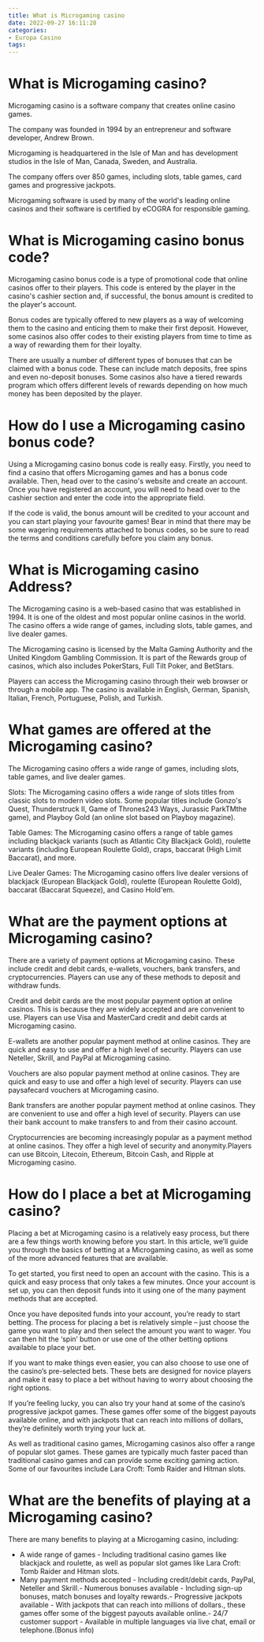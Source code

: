 ```yaml
---
title: What is Microgaming casino
date: 2022-09-27 16:11:28
categories:
- Europa Casino
tags:
---
```



#  What is Microgaming casino?

Microgaming casino is a software company that creates online casino games.

The company was founded in 1994 by an entrepreneur and software developer, Andrew Brown.

Microgaming is headquartered in the Isle of Man and has development studios in the Isle of Man, Canada, Sweden, and Australia.

The company offers over 850 games, including slots, table games, card games and progressive jackpots.

Microgaming software is used by many of the world's leading online casinos and their software is certified by eCOGRA for responsible gaming.

#  What is Microgaming casino bonus code?

Microgaming casino bonus code is a type of promotional code that online casinos offer to their players. This code is entered by the player in the casino's cashier section and, if successful, the bonus amount is credited to the player's account.

Bonus codes are typically offered to new players as a way of welcoming them to the casino and enticing them to make their first deposit. However, some casinos also offer codes to their existing players from time to time as a way of rewarding them for their loyalty.

There are usually a number of different types of bonuses that can be claimed with a bonus code. These can include match deposits, free spins and even no-deposit bonuses. Some casinos also have a tiered rewards program which offers different levels of rewards depending on how much money has been deposited by the player.

# How do I use a Microgaming casino bonus code?

Using a Microgaming casino bonus code is really easy. Firstly, you need to find a casino that offers Microgaming games and has a bonus code available. Then, head over to the casino's website and create an account. Once you have registered an account, you will need to head over to the cashier section and enter the code into the appropriate field.

If the code is valid, the bonus amount will be credited to your account and you can start playing your favourite games! Bear in mind that there may be some wagering requirements attached to bonus codes, so be sure to read the terms and conditions carefully before you claim any bonus.

#  What is Microgaming casino Address?

The Microgaming casino is a web-based casino that was established in 1994. It is one of the oldest and most popular online casinos in the world. The casino offers a wide range of games, including slots, table games, and live dealer games.

The Microgaming casino is licensed by the Malta Gaming Authority and the United Kingdom Gambling Commission. It is part of the Rewards group of casinos, which also includes PokerStars, Full Tilt Poker, and BetStars.

Players can access the Microgaming casino through their web browser or through a mobile app. The casino is available in English, German, Spanish, Italian, French, Portuguese, Polish, and Turkish.

# What games are offered at the Microgaming casino?

The Microgaming casino offers a wide range of games, including slots, table games, and live dealer games.

Slots: The Microgaming casino offers a wide range of slots titles from classic slots to modern video slots. Some popular titles include Gonzo's Quest, Thunderstruck II, Game of Thrones243 Ways, Jurassic ParkTMthe game), and Playboy Gold (an online slot based on Playboy magazine).

Table Games: The Microgaming casino offers a range of table games including blackjack variants (such as Atlantic City Blackjack Gold), roulette variants (including European Roulette Gold), craps, baccarat (High Limit Baccarat), and more.

Live Dealer Games: The Microgaming casino offers live dealer versions of blackjack (European Blackjack Gold), roulette (European Roulette Gold), baccarat (Baccarat Squeeze), and Casino Hold'em.

#  What are the payment options at Microgaming casino?

There are a variety of payment options at Microgaming casino. These include credit and debit cards, e-wallets, vouchers, bank transfers, and cryptocurrencies. Players can use any of these methods to deposit and withdraw funds.

Credit and debit cards are the most popular payment option at online casinos. This is because they are widely accepted and are convenient to use. Players can use Visa and MasterCard credit and debit cards at Microgaming casino.

E-wallets are another popular payment method at online casinos. They are quick and easy to use and offer a high level of security. Players can use Neteller, Skrill, and PayPal at Microgaming casino.

Vouchers are also popular payment method at online casinos. They are quick and easy to use and offer a high level of security. Players can use paysafecard vouchers at Microgaming casino.

Bank transfers are another popular payment method at online casinos. They are convenient to use and offer a high level of security. Players can use their bank account to make transfers to and from their casino account.

Cryptocurrencies are becoming increasingly popular as a payment method at online casinos. They offer a high level of security and anonymity.Players can use Bitcoin, Litecoin, Ethereum, Bitcoin Cash, and Ripple at Microgaming casino.

#  How do I place a bet at Microgaming casino?

Placing a bet at Microgaming casino is a relatively easy process, but there are a few things worth knowing before you start. In this article, we’ll guide you through the basics of betting at a Microgaming casino, as well as some of the more advanced features that are available.

To get started, you first need to open an account with the casino. This is a quick and easy process that only takes a few minutes. Once your account is set up, you can then deposit funds into it using one of the many payment methods that are accepted.

Once you have deposited funds into your account, you’re ready to start betting. The process for placing a bet is relatively simple – just choose the game you want to play and then select the amount you want to wager. You can then hit the ‘spin’ button or use one of the other betting options available to place your bet.

If you want to make things even easier, you can also choose to use one of the casino’s pre-selected bets. These bets are designed for novice players and make it easy to place a bet without having to worry about choosing the right options.

If you’re feeling lucky, you can also try your hand at some of the casino’s progressive jackpot games. These games offer some of the biggest payouts available online, and with jackpots that can reach into millions of dollars, they’re definitely worth trying your luck at.

As well as traditional casino games, Microgaming casinos also offer a range of popular slot games. These games are typically much faster paced than traditional casino games and can provide some exciting gaming action. Some of our favourites include Lara Croft: Tomb Raider and Hitman slots.

# What are the benefits of playing at a Microgaming casino?

There are many benefits to playing at a Microgaming casino, including:

- A wide range of games - Including traditional casino games like blackjack and roulette, as well as popular slot games like Lara Croft: Tomb Raider and Hitman slots.
- Many payment methods accepted - Including credit/debit cards, PayPal, Neteller and Skrill.- Numerous bonuses available - Including sign-up bonuses, match bonuses and loyalty rewards.- Progressive jackpots available - With jackpots that can reach into millions of dollars., these games offer some of the biggest payouts available online.- 24/7 customer support - Available in multiple languages via live chat, email or telephone.(Bonus info)





